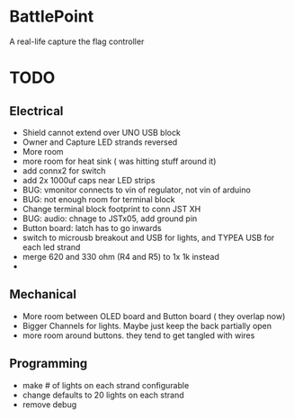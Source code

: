 # BattlePoint

A real-life capture the flag controller


# TODO

## Electrical
 * Shield cannot extend over UNO USB block
 * Owner and Capture LED strands reversed
 * More room 
 * more room for heat sink ( was hitting stuff around it)
 * add connx2 for switch 
 * add 2x 1000uf caps near LED strips
 * BUG: vmonitor connects to vin of regulator, not vin of arduino
 * BUG: not enough room for terminal block
 * Change terminal block footprint to conn JST XH
 * BUG: audio: chnage to JSTx05, add ground pin
 * Button board: latch has to go inwards
 * switch to microusb breakout and USB for lights, and TYPEA USB for each led strand
 * merge 620 and 330 ohm (R4 and R5) to 1x 1k instead
 * 

## Mechanical
 * More room between OLED board and Button board ( they overlap now)
 * Bigger Channels for lights. Maybe just keep the back partially open
 * more room around buttons. they tend to get tangled with wires

## Programming
 * make # of lights on each strand configurable
 * change defaults to 20 lights on each strand
 * remove debug
 
